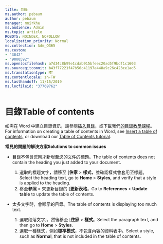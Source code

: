 ```yaml
---
title: 目錄
ms.author: pebaum
author: pebaum
manager: mnirkhe
ms.audience: Admin
ms.topic: article
ROBOTS: NOINDEX, NOFOLLOW
localization_priority: Normal
ms.collection: Adm_O365
ms.custom:
- "3042"
- "9000592"
ms.openlocfilehash: a7d34c8b99e1cdab915bfeec20ad5f9bdf1c1603
ms.sourcegitcommit: b43f77221f47b50c41197a448a9c26c423ce1ad5
ms.translationtype: MT
ms.contentlocale: zh-TW
ms.lasthandoff: 11/15/2019
ms.locfileid: "37769762"
---
```

# <a name="table-of-contents"></a><span data-ttu-id="f8edb-102">目錄</span><span class="sxs-lookup"><span data-stu-id="f8edb-102">Table of contents</span></span>

<span data-ttu-id="f8edb-103">如需在 Word 中建立目錄資訊，請參閱[插入目錄](https://support.office.com/article/882e8564-0edb-435e-84b5-1d8552ccf0c0)，或下載我們[的目錄教學課程](https://go.microsoft.com/fwlink/?linkid=2065106)。</span><span class="sxs-lookup"><span data-stu-id="f8edb-103">For information on creating a table of contents in Word, see [Insert a table of contents](https://support.office.com/article/882e8564-0edb-435e-84b5-1d8552ccf0c0), or download our [Table of Contents tutorial](https://go.microsoft.com/fwlink/?linkid=2065106).</span></span>

<span data-ttu-id="f8edb-104">**常見的問題的解決方案**</span><span class="sxs-lookup"><span data-stu-id="f8edb-104">**Solutions to common issues**</span></span>

- <span data-ttu-id="f8edb-105">目錄不包含您剛才新增至您的文件的標題。</span><span class="sxs-lookup"><span data-stu-id="f8edb-105">The table of contents does not contain the heading you just added to your document.</span></span>
  1. <span data-ttu-id="f8edb-106">選取的標題文字，請移至 [**住家** > **樣式**，並確認樣式會套用至標題。</span><span class="sxs-lookup"><span data-stu-id="f8edb-106">Select the heading text, go to **Home** > **Styles**, and verify that a style is applied to the heading.</span></span>
  2. <span data-ttu-id="f8edb-107">移至**參照** > 來更新目錄的 [**更新表格**。</span><span class="sxs-lookup"><span data-stu-id="f8edb-107">Go to **References** > **Update table** to update the table of contents.</span></span>

- <span data-ttu-id="f8edb-108">太多文字時，會顯示的目錄。</span><span class="sxs-lookup"><span data-stu-id="f8edb-108">The table of contents is displaying too much text.</span></span> 
  1. <span data-ttu-id="f8edb-109">選取段落文字]，然後移至 [**住家** > **樣式**。</span><span class="sxs-lookup"><span data-stu-id="f8edb-109">Select the paragraph text, and then go to **Home** > **Styles**.</span></span>
  2. <span data-ttu-id="f8edb-110">選取一種樣式，例如**標準模式**，不包含內容的資料表中。</span><span class="sxs-lookup"><span data-stu-id="f8edb-110">Select a style, such as **Normal**, that is not included in the table of contents.</span></span>